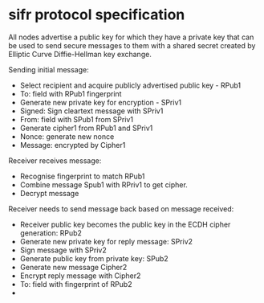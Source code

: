 # sifr protocol specification

All nodes advertise a public key for which they have a private key that can be used to send secure messages to them with a shared secret created by Elliptic Curve Diffie-Hellman key exchange.

Sending initial message:

- Select recipient and acquire publicly advertised public key - RPub1
- To: field with RPub1 fingerprint
- Generate new private key for encryption - SPriv1
- Signed: Sign cleartext message with SPriv1
- From: field with SPub1 from SPriv1
- Generate cipher1 from RPub1 and SPriv1
- Nonce: generate new nonce
- Message: encrypted by Cipher1

Receiver receives message:

- Recognise fingerprint to match RPub1
- Combine message Spub1 with RPriv1 to get cipher.
- Decrypt message

Receiver needs to send message back based on message received:

- Receiver public key becomes the public key in the ECDH cipher generation: RPub2
- Generate new private key for reply message: SPriv2
- Sign message with SPriv2
- Generate public key from private key: SPub2
- Generate new message Cipher2
- Encrypt reply message with Cipher2
- To: field with fingerprint of RPub2
- 
